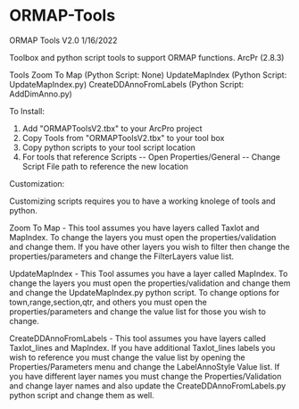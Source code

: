 # ORMAP-Tools

ORMAP Tools V2.0
1/16/2022

Toolbox and python script tools to support ORMAP functions.
ArcPr (2.8.3)

Tools
Zoom To Map (Python Script: None)
UpdateMapIndex (Python Script: UpdateMapIndex.py)
CreateDDAnnoFromLabels (Python Script: AddDimAnno.py)

To Install:

1. Add "ORMAPToolsV2.tbx" to your ArcPro project
2. Copy Tools from "ORMAPToolsV2.tbx"  to your tool box
3. Copy python scripts to your tool script location
4. For tools that reference Scripts
-- Open Properties/General
-- Change Script File path to reference the new location

Customization:

Customizing scripts requires you to have a working knolege of tools and python.

Zoom To Map - This tool assumes you have layers called Taxlot and MapIndex.  To change the layers you must open the properties/validation and change them.  If you have other layers you wish to filter then change the properties/parameters and change the FilterLayers value list.

UpdateMapIndex - This Tool assumes you have a layer called MapIndex. To change the layers you must open the properties/validation and change them and change the UpdateMapIndex.py python script. To change options for town,range,section,qtr, and others you must open the properties/parameters and change the value list for those you wish to change.

CreateDDAnnoFromLabels - This tool assumes you have layers called Taxlot_lines and MapIndex.  If you have additional Taxlot_lines labels you wish to reference you must change the value list by opening the Properties/Parameters menu and change the LabelAnnoStyle Value list. If you have different layer names you must change the Properties/Validation and change layer names and also update the CreateDDAnnoFromLabels.py python script and change them as well.


